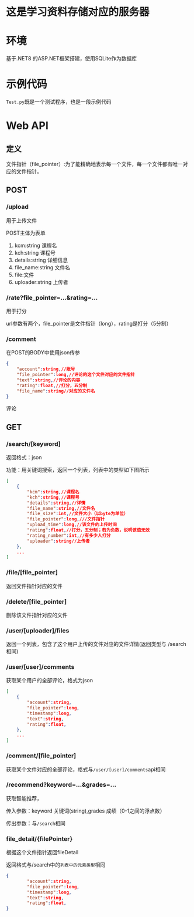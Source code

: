 # 这是学习资料存储对应的服务器
# 环境
基于.NET8 的ASP.NET框架搭建，使用SQLite作为数据库
# 示例代码
`Test.py`既是一个测试程序，也是一段示例代码


# Web API

## 定义

文件指针（file_pointer）:为了能精确地表示每一个文件，每一个文件都有唯一对应的文件指针。

## POST

### /upload
用于上传文件

POST主体为表单
1. kcm:string 课程名
2. kch:string 课程号
3. details:string 详细信息
4. file_name:string 文件名
5. file:文件
6. uploader:string 上传者

### /rate?file_pointer=...&rating=...
用于打分

url参数有两个，file_pointer是文件指针（long），rating是打分（5分制）

### /comment
在POST的BODY中使用json传参
```json
{
    "account":string,//账号
    "file_pointer":long,//评论的这个文件对应的文件指针
    "text":string,//评论的内容
    "rating":float,//打分，五分制
    "file_name":string//对应的文件名
}
```
评论

## GET

### /search/[keyword]
返回格式：json

功能：用关键词搜索，返回一个列表，列表中的类型如下图所示
```json
[
    {
        "kcm":string,//课程名
        "kch":string,//课程号
        "details":string,//详情
        "file_name":string,//文件名
        "file_size":int,//文件大小（以byte为单位）
        "file_pointer":long,///文件指针
        "upload_time":long,//该文件的上传时间
        "rating":float,//打分，五分制；若为负数，说明该值无效
        "rating_number":int,//有多少人打分
        "uploader":string//上传者
    },
    ...
]
```

### /file/[file_pointer]
返回文件指针对应的文件

### /delete/[file_pointer]
删除该文件指针对应的文件


### /user/[uploader]/files
返回一个列表，包含了这个用户上传的文件对应的文件详情(返回类型与  /search  相同)

### /user/[user]/comments
获取某个用户的全部评论，格式为json
```json
[
    {
        "account":string,
        "file_pointer":long,
        "timestamp":long,
        "text":string,
        "rating":float,
    },
    ...
]
```


### /comment/[file_pointer]
获取某个文件对应的全部评论，格式与`/user/[user]/comments`api相同

### /recommend?keyword=...&grades=...
获取智能推荐，

传入参数：keyword 关键词(string),grades 成绩（0-1之间的浮点数）

传出参数：与`/search`相同

### file_detail/{filePointer}
根据这个文件指针返回fileDetail

返回格式与/search中的`列表中的元素类型`相同

```json
{
        "account":string,
        "file_pointer":long,
        "timestamp":long,
        "text":string,
        "rating":float,
}
```